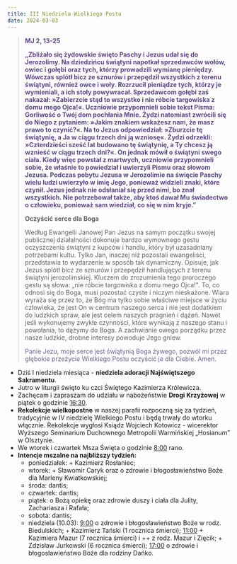 ```yaml
---
title: III Niedziela Wielkiego Postu
date: 2024-03-03
---
```


> **<span style="color: #5D4587;">MJ 2, 13-25</span>**
>
> **<span style="color: #5D4587;">„Zbliżało się żydowskie święto Paschy i Jezus udał się do Jerozolimy. Na dziedzińcu świątyni napotkał sprzedawców wołów, owiec i gołębi oraz tych, którzy prowadzili wymianę pieniędzy. Wówczas splótł bicz ze sznurów i przepędził wszystkich z terenu świątyni, również owce i woły. Rozrzucił pieniądze tych, którzy je wymieniali, a ich stoły powywracał. Sprzedawcom gołębi zaś nakazał: »Zabierzcie stąd to wszystko i nie róbcie targowiska z domu mego Ojca!«. Uczniowie przypomnieli sobie tekst Pisma: Gorliwość o Twój dom pochłania Mnie. Żydzi natomiast zwrócili się do Niego z pytaniem: »Jakim znakiem wskażesz nam, że masz prawo to czynić?«. Na to Jezus odpowiedział: »Zburzcie tę świątynię, a Ja w ciągu trzech dni ją wzniosę«. Żydzi odrzekli: »Czterdzieści sześć lat budowano tę świątynię, a Ty chcesz ją wznieść w ciągu trzech dni?«. On jednak mówił o świątyni swego ciała. Kiedy więc powstał z martwych, uczniowie przypomnieli sobie, że właśnie to powiedział i uwierzyli Pismu oraz słowom Jezusa. Podczas pobytu Jezusa w Jerozolimie na święcie Paschy wielu ludzi uwierzyło w imię Jego, ponieważ widzieli znaki, które czynił. Jezus jednak nie odsłaniał się przed nimi, bo znał wszystkich. Nie potrzebował także, aby ktoś dawał Mu świadectwo o człowieku, ponieważ sam wiedział, co się w nim kryje.”</span>**
>
>
>
> **Oczyścić serce dla Boga**
>
> Według Ewangelii Janowej Pan Jezus na samym początku swojej publicznej działalności dokonuje bardzo wymownego gestu oczyszczenia świątyni z kupców i handlu, który był uzasadniany potrzebami kultu. Tylko Jan, inaczej niż pozostali ewangeliści, przedstawia to wydarzenie w sposób tak dynamiczny. Opisuje, jak Jezus splótł bicz ze sznurów i przepędził handlujących z terenu świątyni jerozolimskiej. Kluczem do zrozumienia tego proroczego gestu są słowa: „nie róbcie targowiska z domu mego Ojca!". To, co odnosi się do Boga, musi pozostać czyste i niczym nieskażone. Wiara wyraża się przez to, że Bóg ma tylko sobie właściwe miejsce w życiu człowieka, że jest On w centrum naszego serca i nie jest dodatkiem do ludzkich spraw, ale jest celem naszych pragnień i dążeń. Nawet jeśli wykonujemy zwykłe czynności, które wynikają z naszego stanu i powołania, to dążymy do Boga. A zachwianie owego porządku przez nasze ludzkie, drobne interesy powoduje Jego gniew.
>
> <span style="color: #666699;">Panie Jezu, moje serce jest świątynią Boga żywego, pozwól mi przez głębokie przeżycie Wielkiego Postu oczyścić je dla Ciebie. Amen.
> &nbsp;

- Dziś I niedziela miesiąca - **niedziela adoracji Najświętszego Sakramentu**.
- Jutro w liturgii święto ku czci Świętego Kazimierza Królewicza.
- Zachęcam i zapraszam do udziału w nabożeństwie **Drogi Krzyżowej** w piątek o godzinie <u>16:30</u>.
- **Rekolekcje wielkopostne** w naszej parafii rozpoczną się za tydzień, tradycyjnie w IV niedzielę Wielkiego Postu i będą trwały do wtorku włącznie. Rekolekcje wygłosi Ksiądz Wojciech Kotowicz - wicerektor Wyższego Seminarium Duchownego Metropolii Warmińskiej „Hosianum” w Olsztynie.
- We wtorek i czwartek Msza Święta o godzinie <u>8:00</u> rano.
- **Intencje mszalne na najbliższy tydzień:**
  - poniedziałek: + Kazimierz Rosłaniec;
  - wtorek: + Sławomir Caryk oraz o zdrowie i błogosławieństwo Boże dla Marleny Kwiatkowskiej;
  - środa: dantis;
  - czwartek: dantis;
  - piątek: o Bożą opiekę oraz zdrowie duszy i ciała dla Julity, Zachariasza i Rafała;
  - sobota: dantis;
  - niedziela (10.03): <u>9:00</u> o zdrowie i błogosławieństwo Boże w rodz. Biedulskich; + Kazimierz Tański (1 rocznica śmierci); <u>11:00</u> + Kazimiera Mazur (7 rocznica śmierci) i ++ z rodz. Mazur i Zięcik; + Zdzisław Jurkowski (6 rocznica śmierci); <u>17:00</u> o zdrowie i błogosławieństwo Boże dla rodziny Dańko.


